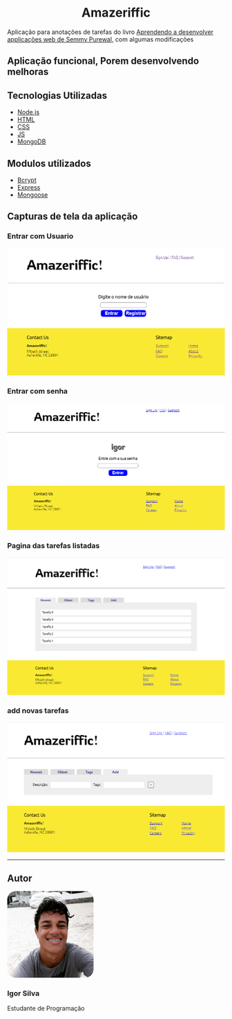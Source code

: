 <h1 align="center">Amazeriffic</h1>
<p aign="center">Aplicação para anotações de tarefas do livro <a href="http://learningwebappdev.com/">Aprendendo a desenvolver applicações web de Semmy Purewal</a>, com algumas modificações</p>
<h2>Aplicação funcional, Porem desenvolvendo melhoras</h2>
<h2>Tecnologias Utilizadas</h2>
<ul>
  <li><a href="https://nodejs.org/en/">Node.js</a></li>
  <li><a href="https://developer.mozilla.org/pt-BR/docs/Web/HTML">HTML</a></li>
  <li><a href="https://developer.mozilla.org/pt-BR/docs/Web/CSS">CSS</a></li>
  <li><a href="https://developer.mozilla.org/pt-BR/docs/Web/JavaScript">JS</a></li>
  <li><a href="https://www.mongodb.com/">MongoDB</a></li>
</ul>
<h2>Modulos utilizados</h2>
<ul>
  <li><a href="https://www.npmjs.com/package/bcrypt">Bcrypt</a></li>
  <li><a href="https://www.npmjs.com/package/express">Express</a></li>
  <li><a href="https://www.npmjs.com/package/mongoose">Mongoose</a></li>
</ul>
<h2>Capturas de tela da aplicação</h2>
<h3>Entrar com Usuario</h3>
<img src="readme/teladelogin.png" alt="tela de Login">
<h3>Entrar com senha</h3>
<img src="readme/teladelogin2.png" alt="tela de Login">
<h3>Pagina das tarefas listadas</h3>
<img src="readme/tarefas.png" alt="tela das tarefas listadas">
<h3>add novas tarefas</h3>
<img src="readme/novastarefas.png" alt="tela para adicionar novas tarefas">
<hr>
<h2>Autor</h2>
<img src="readme/autor.jpg" width="200" style="border-radius:20px;"alt="foto do autor">
<h3>Igor Silva</h3>
<p>Estudante de Programação</p>
